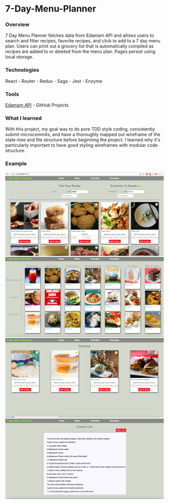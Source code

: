 # 7-Day-Menu-Planner

### Overview
7 Day Menu Planner fetches data from Edamam API and allows users to search and filter recipes, favorite recipes, and click to add to a 7 day menu plan. Users can print out a grocery list that is automatically compiled as recipes are added to or deleted from the menu plan. Pages persist using local storage.  

### Technologies
React - Router - Redux - Saga - Jest - Enzyme

### Tools
[Edamam API](https://developer.edamam.com/) - GitHub Projects

### What I learned
With this project, my goal was to do pure TDD style coding, consistently submit microcommits, and have a thoroughly mapped out wireframe of the state-tree and file structure before beginning the project. I learned why it's particularly important to have good styling wireframes with modular code structure.

### Example
![](7-day-menu-planner/src/assets/screenshot-home.png)
![](7-day-menu-planner/src/assets/screenshot-menu.png)
![](7-day-menu-planner/src/assets/screenshot-faves.png)
![](7-day-menu-planner/src/assets/screenshot-groceries.png)